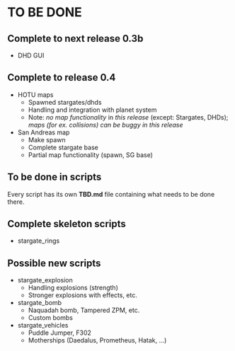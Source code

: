 # TO BE DONE

## Complete to next release 0.3b

- DHD GUI

## Complete to release 0.4

- HOTU maps
    - Spawned stargates/dhds
    - Handling and integration with planet system
    - Note: *no map functionality* in *this release* (except: Stargates, DHDs); *maps (for ex. collisions) can be buggy in this release*
- San Andreas map
    - Make spawn
    - Complete stargate base
    - Partial map functionality (spawn, SG base)

## To be done in scripts

Every script has its own **TBD.md** file containing what needs to be done there.

## Complete skeleton scripts

- stargate_rings

## Possible new scripts

- stargate_explosion
    - Handling explosions (strength)
    - Stronger explosions with effects, etc.
- stargate_bomb
    - Naquadah bomb, Tampered ZPM, etc.
    - Custom bombs
- stargate_vehicles
    - Puddle Jumper, F302
    - Motherships (Daedalus, Prometheus, Hatak, ...)